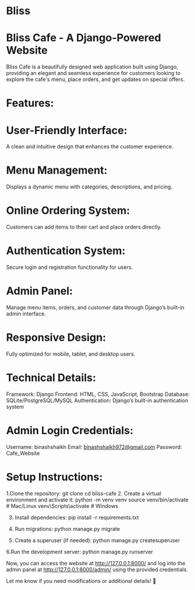 # Bliss
# Bliss Cafe - A Django-Powered Website 
Bliss Cafe is a beautifully designed web application built using Django, providing an elegant and seamless experience for customers looking to explore the cafe's menu, place orders, and get updates on special offers.
# Features:
# User-Friendly Interface:
A clean and intuitive design that enhances the customer experience.
# Menu Management: 
Displays a dynamic menu with categories, descriptions, and pricing.
# Online Ordering System: 
Customers can add items to their cart and place orders directly.
# Authentication System: 
Secure login and registration functionality for users.
# Admin Panel: 
Manage menu items, orders, and customer data through Django’s built-in admin interface.
# Responsive Design: 
Fully optimized for mobile, tablet, and desktop users.
# Technical Details:
Framework: Django
Frontend: HTML, CSS, JavaScript, Bootstrap
Database: SQLite/PostgreSQL/MySQL
Authentication: Django’s built-in authentication system
# Admin Login Credentials:
Username: binashshaikh
Email: binashshaikh972@gmail.com
Password: Cafe_Website
# Setup Instructions:
1.Clone the repository:
git clone <repository-url>
cd bliss-cafe
2. Create a virtual environment and activate it:
python -m venv venv
source venv/bin/activate  # Mac/Linux
venv\Scripts\activate  # Windows

3. Install dependencies:
pip install -r requirements.txt

4. Run migrations:
python manage.py migrate

5. Create a superuser (if needed):
python manage.py createsuperuser

6.Run the development server:
python manage.py runserver

Now, you can access the website at http://127.0.0.1:8000/ and log into the admin panel at http://127.0.0.1:8000/admin/ using the provided credentials.

Let me know if you need modifications or additional details! 🚀







